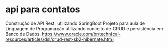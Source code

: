 # api para contatos
Construção de API Rest, utilizando SpringBoot
Projeto para aula de Linguagem de Programação utilizando conceito de CRUD e persistência em Banco de Dados.
https://www.oracle.com/br/technical-resources/articles/dsl/crud-rest-sb2-hibernate.html
